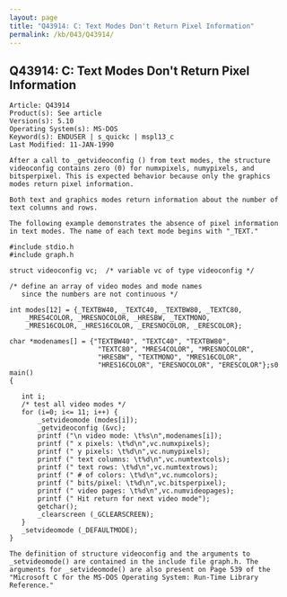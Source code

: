 ```yaml
---
layout: page
title: "Q43914: C: Text Modes Don't Return Pixel Information"
permalink: /kb/043/Q43914/
---
```


## Q43914: C: Text Modes Don't Return Pixel Information

	Article: Q43914
	Product(s): See article
	Version(s): 5.10
	Operating System(s): MS-DOS
	Keyword(s): ENDUSER | s_quickc | mspl13_c
	Last Modified: 11-JAN-1990
	
	After a call to _getvideoconfig () from text modes, the structure
	videoconfig contains zero (0) for numxpixels, numypixels, and
	bitsperpixel. This is expected behavior because only the graphics
	modes return pixel information.
	
	Both text and graphics modes return information about the number of
	text columns and rows.
	
	The following example demonstrates the absence of pixel information
	in text modes. The name of each text mode begins with "_TEXT."
	
	#include stdio.h
	#include graph.h
	
	struct videoconfig vc;  /* variable vc of type videoconfig */
	
	/* define an array of video modes and mode names
	   since the numbers are not continuous */
	
	int modes[12] = {_TEXTBW40, _TEXTC40, _TEXTBW80, _TEXTC80,
	    _MRES4COLOR, _MRESNOCOLOR, _HRESBW, _TEXTMONO,
	    _MRES16COLOR, _HRES16COLOR, _ERESNOCOLOR, _ERESCOLOR};
	
	char *modenames[] = {"TEXTBW40", "TEXTC40", "TEXTBW80",
	                      "TEXTC80", "MRES4COLOR", "MRESNOCOLOR",
	                      "HRESBW", "TEXTMONO", "MRES16COLOR",
	                      "HRES16COLOR", "ERESNOCOLOR", "ERESCOLOR"};s0
	main()
	{
	
	   int i;
	   /* test all video modes */
	   for (i=0; i<= 11; i++) {
	       _setvideomode (modes[i]);
	       _getvideoconfig (&vc);
	       printf ("\n video mode: \t%s\n",modenames[i]);
	       printf (" x pixels: \t%d\n",vc.numxpixels);
	       printf (" y pixels: \t%d\n",vc.numypixels);
	       printf (" text columns: \t%d\n",vc.numtextcols);
	       printf (" text rows: \t%d\n",vc.numtextrows);
	       printf (" # of colors: \t%d\n",vc.numcolors);
	       printf (" bits/pixel: \t%d\n",vc.bitsperpixel);
	       printf (" video pages: \t%d\n",vc.numvideopages);
	       printf (" Hit return for next video mode");
	       getchar();
	       _clearscreen (_GCLEARSCREEN);
	   }
	   _setvideomode (_DEFAULTMODE);
	}
	
	The definition of structure videoconfig and the arguments to
	_setvideomode() are contained in the include file graph.h. The
	arguments for _setvideomode() are also present on Page 539 of the
	"Microsoft C for the MS-DOS Operating System: Run-Time Library
	Reference."
